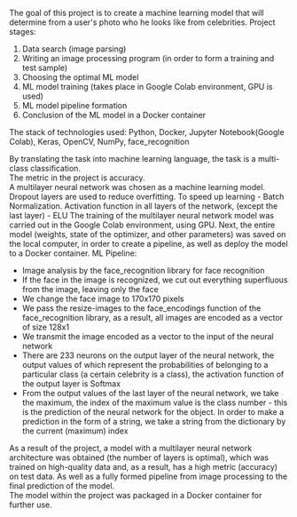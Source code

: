 The goal of this project is to create a machine learning model that will determine from a user's photo who he looks like from celebrities.
Project stages:  
1) Data search (image parsing)  
2) Writing an image processing program (in order to form a training and test sample)  
3) Choosing the optimal ML model  
4) ML model training (takes place in Google Colab environment, GPU is used)  
5) ML model pipeline formation  
6) Conclusion of the ML model in a Docker container  


The stack of technologies used: Python, Docker, Jupyter Notebook(Google Colab), Keras, OpenCV, NumPy, face_recognition  


By translating the task into machine learning language, the task is a multi-class classification.  
The metric in the project is accuracy.  
A multilayer neural network was chosen as a machine learning model.
Dropout layers are used to reduce overfitting. To speed up learning - Batch Normalization.
Activation function in all layers of the network, (except the last layer) - ELU
The training of the multilayer neural network model was carried out in the Google Colab environment, using GPU. Next, the entire model (weights, state of the optimizer, and other parameters) was saved on the local computer, in order to create a pipeline, as well as deploy the model to a Docker container.
ML Pipeline:
 - Image analysis by the face_recognition library for face recognition  
 - If the face in the image is recognized, we cut out everything superfluous from the image, leaving only the face  
 - We change the face image to 170x170 pixels  
 - We pass the resize-images to the face_encodings function of the face_recognition library, as a result, all images are encoded as a vector of size 128x1  
 - We transmit the image encoded as a vector to the input of the neural network  
 - There are 233 neurons on the output layer of the neural network, the output values of which represent the probabilities of belonging to a particular class (a certain celebrity is a class), the activation function of the output layer is Softmax  
 - From the output values of the last layer of the neural network, we take the maximum, the index of the maximum value is the class number - this is the prediction of the neural network for the object. In order to make a prediction in the form of a string, we take a string from the dictionary by the current (maximum) index  
 
 As a result of the project, a model with a multilayer neural network architecture was obtained (the number of layers is optimal), which was trained on high-quality data and, as a result, has a high metric (accuracy) on test data. As well as a fully formed pipeline from image processing to the final prediction of the model.   
 The model within the project was packaged in a Docker container for further use.  
